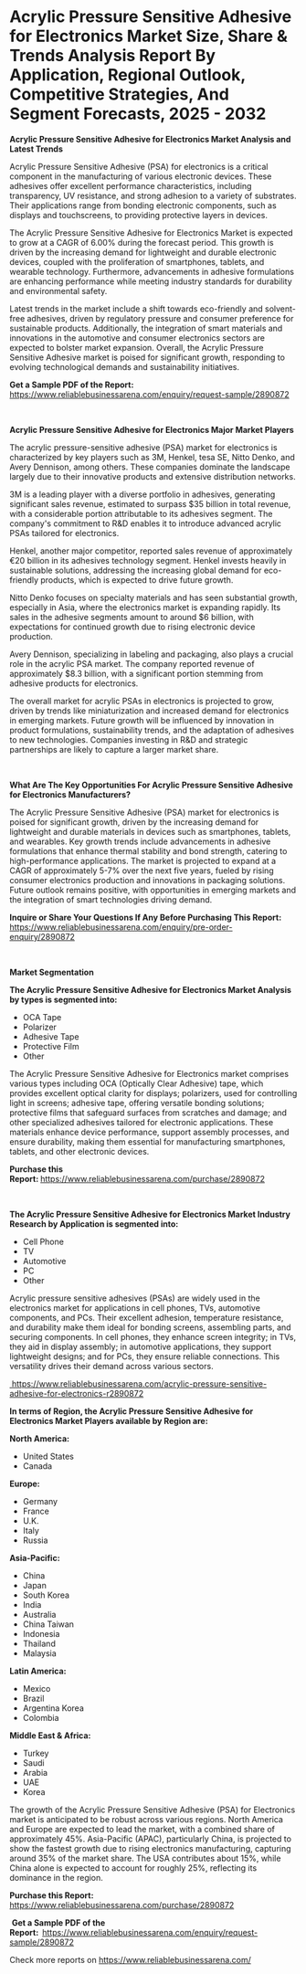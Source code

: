 <p><h1>Acrylic Pressure Sensitive Adhesive for Electronics Market Size, Share & Trends Analysis Report By Application, Regional Outlook, Competitive Strategies, And Segment Forecasts, 2025 - 2032</h1></p><p><strong>Acrylic Pressure Sensitive Adhesive for Electronics Market Analysis and Latest Trends</strong></p>
<p><p>Acrylic Pressure Sensitive Adhesive (PSA) for electronics is a critical component in the manufacturing of various electronic devices. These adhesives offer excellent performance characteristics, including transparency, UV resistance, and strong adhesion to a variety of substrates. Their applications range from bonding electronic components, such as displays and touchscreens, to providing protective layers in devices.</p><p>The Acrylic Pressure Sensitive Adhesive for Electronics Market is expected to grow at a CAGR of 6.00% during the forecast period. This growth is driven by the increasing demand for lightweight and durable electronic devices, coupled with the proliferation of smartphones, tablets, and wearable technology. Furthermore, advancements in adhesive formulations are enhancing performance while meeting industry standards for durability and environmental safety.</p><p>Latest trends in the market include a shift towards eco-friendly and solvent-free adhesives, driven by regulatory pressure and consumer preference for sustainable products. Additionally, the integration of smart materials and innovations in the automotive and consumer electronics sectors are expected to bolster market expansion. Overall, the Acrylic Pressure Sensitive Adhesive market is poised for significant growth, responding to evolving technological demands and sustainability initiatives.</p></p>
<p><strong>Get a Sample PDF of the Report:&nbsp;</strong> <a href="https://www.reliablebusinessarena.com/enquiry/request-sample/2890872?utm_campaign=3009&utm_medium=2&utm_source=Github&utm_content=ia&utm_term=14032025&utm_id=acrylic-pressure-sensitive-adhesive-for-electronics">https://www.reliablebusinessarena.com/enquiry/request-sample/2890872</a></p>
<p>&nbsp;</p>
<p><strong>Acrylic Pressure Sensitive Adhesive for Electronics Major Market Players</strong></p>
<p><p>The acrylic pressure-sensitive adhesive (PSA) market for electronics is characterized by key players such as 3M, Henkel, tesa SE, Nitto Denko, and Avery Dennison, among others. These companies dominate the landscape largely due to their innovative products and extensive distribution networks.</p><p>3M is a leading player with a diverse portfolio in adhesives, generating significant sales revenue, estimated to surpass $35 billion in total revenue, with a considerable portion attributable to its adhesives segment. The company's commitment to R&D enables it to introduce advanced acrylic PSAs tailored for electronics.</p><p>Henkel, another major competitor, reported sales revenue of approximately €20 billion in its adhesives technology segment. Henkel invests heavily in sustainable solutions, addressing the increasing global demand for eco-friendly products, which is expected to drive future growth.</p><p>Nitto Denko focuses on specialty materials and has seen substantial growth, especially in Asia, where the electronics market is expanding rapidly. Its sales in the adhesive segments amount to around $6 billion, with expectations for continued growth due to rising electronic device production.</p><p>Avery Dennison, specializing in labeling and packaging, also plays a crucial role in the acrylic PSA market. The company reported revenue of approximately $8.3 billion, with a significant portion stemming from adhesive products for electronics.</p><p>The overall market for acrylic PSAs in electronics is projected to grow, driven by trends like miniaturization and increased demand for electronics in emerging markets. Future growth will be influenced by innovation in product formulations, sustainability trends, and the adaptation of adhesives to new technologies. Companies investing in R&D and strategic partnerships are likely to capture a larger market share.</p></p>
<p>&nbsp;</p>
<p><strong>What Are The Key Opportunities For Acrylic Pressure Sensitive Adhesive for Electronics Manufacturers?</strong></p>
<p><p>The Acrylic Pressure Sensitive Adhesive (PSA) market for electronics is poised for significant growth, driven by the increasing demand for lightweight and durable materials in devices such as smartphones, tablets, and wearables. Key growth trends include advancements in adhesive formulations that enhance thermal stability and bond strength, catering to high-performance applications. The market is projected to expand at a CAGR of approximately 5-7% over the next five years, fueled by rising consumer electronics production and innovations in packaging solutions. Future outlook remains positive, with opportunities in emerging markets and the integration of smart technologies driving demand.</p></p>
<p><strong>Inquire or Share Your Questions If Any Before Purchasing This Report:</strong> <a href="https://www.reliablebusinessarena.com/enquiry/pre-order-enquiry/2890872?utm_campaign=3009&utm_medium=2&utm_source=Github&utm_content=ia&utm_term=14032025&utm_id=acrylic-pressure-sensitive-adhesive-for-electronics">https://www.reliablebusinessarena.com/enquiry/pre-order-enquiry/2890872</a></p>
<p>&nbsp;</p>
<p><strong>Market Segmentation</strong></p>
<p><strong>The Acrylic Pressure Sensitive Adhesive for Electronics Market Analysis by types is segmented into:</strong></p>
<p><ul><li>OCA Tape</li><li>Polarizer</li><li>Adhesive Tape</li><li>Protective Film</li><li>Other</li></ul></p>
<p><p>The Acrylic Pressure Sensitive Adhesive for Electronics market comprises various types including OCA (Optically Clear Adhesive) tape, which provides excellent optical clarity for displays; polarizers, used for controlling light in screens; adhesive tape, offering versatile bonding solutions; protective films that safeguard surfaces from scratches and damage; and other specialized adhesives tailored for electronic applications. These materials enhance device performance, support assembly processes, and ensure durability, making them essential for manufacturing smartphones, tablets, and other electronic devices.</p></p>
<p><strong>Purchase this Report:&nbsp;</strong><a href="https://www.reliablebusinessarena.com/purchase/2890872?utm_campaign=3009&utm_medium=2&utm_source=Github&utm_content=ia&utm_term=14032025&utm_id=acrylic-pressure-sensitive-adhesive-for-electronics">https://www.reliablebusinessarena.com/purchase/2890872</a></p>
<p>&nbsp;</p>
<p><strong>The Acrylic Pressure Sensitive Adhesive for Electronics Market Industry Research by Application is segmented into:</strong></p>
<p><ul><li>Cell Phone</li><li>TV</li><li>Automotive</li><li>PC</li><li>Other</li></ul></p>
<p><p>Acrylic pressure sensitive adhesives (PSAs) are widely used in the electronics market for applications in cell phones, TVs, automotive components, and PCs. Their excellent adhesion, temperature resistance, and durability make them ideal for bonding screens, assembling parts, and securing components. In cell phones, they enhance screen integrity; in TVs, they aid in display assembly; in automotive applications, they support lightweight designs; and for PCs, they ensure reliable connections. This versatility drives their demand across various sectors.</p></p>
<p><a href="https://www.reliablebusinessarena.com/acrylic-pressure-sensitive-adhesive-for-electronics-r2890872?utm_campaign=3009&utm_medium=2&utm_source=Github&utm_content=ia&utm_term=14032025&utm_id=acrylic-pressure-sensitive-adhesive-for-electronics">&nbsp;https://www.reliablebusinessarena.com/acrylic-pressure-sensitive-adhesive-for-electronics-r2890872</a></p>
<p><strong>In terms of Region, the Acrylic Pressure Sensitive Adhesive for Electronics Market Players available by Region are:</strong></p>
<p>
    <p> <strong> North America: </strong>
        <ul>
            <li>United States</li>
            <li>Canada</li>
        </ul>
        </p> 
    <p> <strong> Europe: </strong>
        <ul>
            <li>Germany</li>
            <li>France</li>
            <li>U.K.</li>
            <li>Italy</li>
            <li>Russia</li>
        </ul>
        </p> 
    <p> <strong> Asia-Pacific: </strong>
        <ul>
            <li>China</li>
            <li>Japan</li>
            <li>South Korea</li>
            <li>India</li>
            <li>Australia</li>
            <li>China Taiwan</li>
            <li>Indonesia</li>
            <li>Thailand</li>
            <li>Malaysia</li>
        </ul>
        </p> 
    <p> <strong> Latin America: </strong>
        <ul>
            <li>Mexico</li>
            <li>Brazil</li>
            <li>Argentina Korea</li>
            <li>Colombia</li>
        </ul>
        </p> 
    <p> <strong> Middle East & Africa: </strong>
        <ul>
            <li>Turkey</li>
            <li>Saudi</li>
            <li>Arabia</li>
            <li>UAE</li>
            <li>Korea</li>
        </ul>
    </p>
    </p>
<p><p>The growth of the Acrylic Pressure Sensitive Adhesive (PSA) for Electronics market is anticipated to be robust across various regions. North America and Europe are expected to lead the market, with a combined share of approximately 45%. Asia-Pacific (APAC), particularly China, is projected to show the fastest growth due to rising electronics manufacturing, capturing around 35% of the market share. The USA contributes about 15%, while China alone is expected to account for roughly 25%, reflecting its dominance in the region.</p></p>
<p><strong>Purchase this Report: </strong><a href="https://www.reliablebusinessarena.com/purchase/2890872?utm_campaign=3009&utm_medium=2&utm_source=Github&utm_content=ia&utm_term=14032025&utm_id=acrylic-pressure-sensitive-adhesive-for-electronics">https://www.reliablebusinessarena.com/purchase/2890872</a></p>
<p>&nbsp;<strong>Get a Sample PDF of the Report:&nbsp;&nbsp;</strong><a href="https://www.reliablebusinessarena.com/enquiry/request-sample/2890872?utm_campaign=3009&utm_medium=2&utm_source=Github&utm_content=ia&utm_term=14032025&utm_id=acrylic-pressure-sensitive-adhesive-for-electronics">https://www.reliablebusinessarena.com/enquiry/request-sample/2890872</a></p>
<p><strong></strong></p>
<p>Check more reports on <a href="https://www.reliablebusinessarena.com/?utm_campaign=3009&utm_medium=2&utm_source=Github&utm_content=ia&utm_term=14032025&utm_id=acrylic-pressure-sensitive-adhesive-for-electronics">https://www.reliablebusinessarena.com/</a></p>